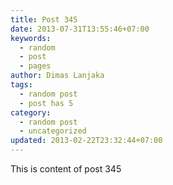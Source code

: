 ```yaml
---
title: Post 345
date: 2013-07-31T13:55:46+07:00
keywords:
  - random
  - post
  - pages
author: Dimas Lanjaka
tags:
  - random post
  - post has 5
category:
  - random post
  - uncategorized
updated: 2013-02-22T23:32:44+07:00
---
```

This is content of post 345